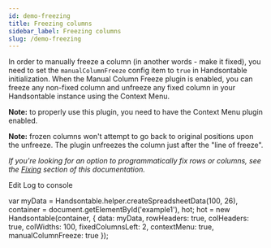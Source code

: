 ```yaml
---
id: demo-freezing
title: Freezing columns
sidebar_label: Freezing columns
slug: /demo-freezing
---
```


In order to manually freeze a column (in another words - make it fixed), you need to set the `manualColumnFreeze` config item to `true` in Handsontable initialization. When the Manual Column Freeze plugin is enabled, you can freeze any non-fixed column and unfreeze any fixed column in your Handsontable instance using the Context Menu.

**Note:** to properly use this plugin, you need to have the Context Menu plugin enabled.

**Note:** frozen columns won't attempt to go back to original positions upon the unfreeze. The plugin unfreezes the column just after the "line of freeze".

_If you're looking for an option to programmatically fix rows or columns, see the [Fixing](/docs/8.2.0/demo-fixing.html) section of this documentation._

Edit Log to console

var myData = Handsontable.helper.createSpreadsheetData(100, 26), container = document.getElementById('example1'), hot; hot = new Handsontable(container, { data: myData, rowHeaders: true, colHeaders: true, colWidths: 100, fixedColumnsLeft: 2, contextMenu: true, manualColumnFreeze: true });

